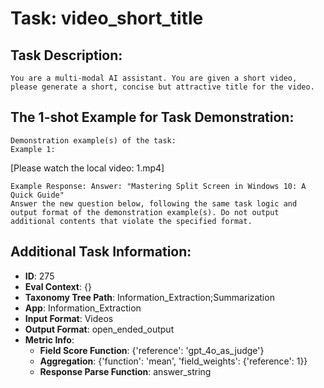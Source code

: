 # Task: video_short_title

## Task Description:

```
You are a multi-modal AI assistant. You are given a short video, please generate a short, concise but attractive title for the video.
```

## The 1-shot Example for Task Demonstration:

```
Demonstration example(s) of the task:
Example 1:
```

[Please watch the local video: 1.mp4]

```
Example Response: Answer: "Mastering Split Screen in Windows 10: A Quick Guide"
Answer the new question below, following the same task logic and output format of the demonstration example(s). Do not output additional contents that violate the specified format.
```

## Additional Task Information:

- **ID**: 275
- **Eval Context**: {}
- **Taxonomy Tree Path**: Information_Extraction;Summarization
- **App**: Information_Extraction
- **Input Format**: Videos
- **Output Format**: open_ended_output
- **Metric Info**:
  - **Field Score Function**: {'reference': 'gpt_4o_as_judge'}
  - **Aggregation**: {'function': 'mean', 'field_weights': {'reference': 1}}
  - **Response Parse Function**: answer_string
